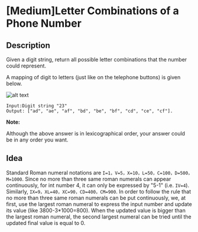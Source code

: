 [Medium]Letter Combinations of a Phone Number
===

## Description
Given a digit string, return all possible letter combinations that the number could represent.

A mapping of digit to letters (just like on the telephone buttons) is given below.

![alt text](https://upload.wikimedia.org/wikipedia/commons/thumb/7/73/Telephone-keypad2.svg/200px-Telephone-keypad2.svg.png "dial")

    Input:Digit string "23"
    Output: ["ad", "ae", "af", "bd", "be", "bf", "cd", "ce", "cf"].
    
**Note:**

Although the above answer is in lexicographical order, your answer could be in any order you want. 
## Idea
Standard Roman numeral notations are `I=1，V=5，X=10，L=50，C=100，D=500，M=1000`. Since no more than three same roman numerals can appear continuously, for int number 4, it can only be expressed by "5-1" (i.e. `IV=4`). Similarly, `IX=9，XL=40，XC=90，CD=400，CM=900`. In order to follow the rule that no more than three same roman numerals can be put continuously, we, at first, use the largest roman numeral to express the input number and update its value (like 3800-3*1000=800). When the updated value is bigger than the largest roman numeral, the second largest numeral can be tried until the updated final value is equal to 0.
